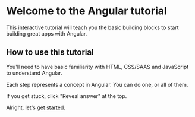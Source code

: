 # Welcome to the Angular tutorial

This interactive tutorial will teach you the basic building blocks to start building great apps with Angular.

## How to use this tutorial

You'll need to have basic familiarity with HTML, CSS/SAAS and JavaScript to understand Angular.

Each step represents a concept in Angular. You can do one, or all of them.

If you get stuck, click "Reveal answer" at the top.

Alright, let's [get started](/tutorials/learn-angular/1-components-in-angular).
